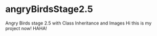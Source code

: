 # angryBirdsStage2.5
Angry Birds stage 2.5 with Class Inheritance and Images
Hi this is my project now! HAHA!